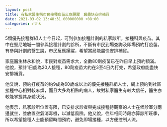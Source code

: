 ```yaml
---
layout: post
title: 有私家醫生稱市民接種疫苗反應踴躍　冀盡快安排補貨
date: 2021-03-02 13:48:31.000000000 +08:00
categories: rthk
---
```


5類優先接種群組人士今日起，可到參加接種計劃的私家診所，接種科興疫苗。其中在堅尼地城一間參與接種計劃的診所，不斷有市民到場查詢及即場預約打疫苗。有參與計劃的醫生說，市民反應踴躍，希望當局能盡快安排補貨。

家庭醫生林永和說，市民對疫苗需求大，全數80劑疫苗已在昨日早上預約額滿。他說，預計1日能為20人接種，80劑疫苗大約在3至4日內打完，希望政府能盡快安排補貨。

他又說，預約打疫苗的約9成為60歲或以上的優先接種群組人士，網上預約到社區接種中心相對較麻煩，而且大多為相熟的病人，故對私家醫生有較大信任，醫生亦較能掌握其身體狀況。

他表示，私家診所位置有限，已安排求診者與完成接種待觀察的人士在候診室分兩邊就坐，並放置空氣消毒機，以減低風險。他又說，往年相同時段亦算診所旺季，所以希望接種人士能預留時間預約，避免即場接種，以方便控制人流。
